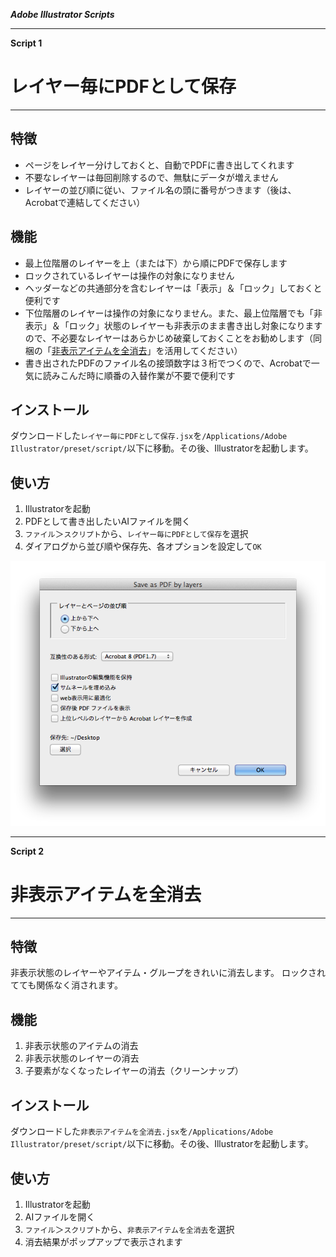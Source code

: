 ***Adobe Illustrator Scripts***

---

**Script 1**

# レイヤー毎にPDFとして保存

---

## 特徴

- ページをレイヤー分けしておくと、自動でPDFに書き出してくれます
- 不要なレイヤーは毎回削除するので、無駄にデータが増えません
- レイヤーの並び順に従い、ファイル名の頭に番号がつきます（後は、Acrobatで連結してください）


## 機能

- 最上位階層のレイヤーを上（または下）から順にPDFで保存します
- ロックされているレイヤーは操作の対象になりません
- ヘッダーなどの共通部分を含むレイヤーは「表示」＆「ロック」しておくと便利です
- 下位階層のレイヤーは操作の対象になりません。また、最上位階層でも「非表示」＆「ロック」状態のレイヤーも非表示のまま書き出し対象になりますので、不必要なレイヤーはあらかじめ破棄しておくことをお勧めします（同梱の「[非表示アイテムを全消去](#-4)」を活用してください）
- 書き出されたPDFのファイル名の接頭数字は３桁でつくので、Acrobatで一気に読みこんだ時に順番の入替作業が不要で便利です


## インストール

ダウンロードした`レイヤー毎にPDFとして保存.jsx`を`/Applications/Adobe Illustrator/preset/script/`以下に移動。その後、Illustratorを起動します。

## 使い方

1. Illustratorを起動
2. PDFとして書き出したいAIファイルを開く
3. `ファイル`＞`スクリプト`から、`レイヤー毎にPDFとして保存`を選択
4. ダイアログから並び順や保存先、各オプションを設定して`OK`

![](./SaveOptionDialog.png)

---

**Script 2**

# 非表示アイテムを全消去

---

## 特徴

非表示状態のレイヤーやアイテム・グループをきれいに消去します。
ロックされてても関係なく消されます。

## 機能

1. 非表示状態のアイテムの消去
2. 非表示状態のレイヤーの消去
3. 子要素がなくなったレイヤーの消去（クリーンナップ）

## インストール

ダウンロードした`非表示アイテムを全消去.jsx`を`/Applications/Adobe Illustrator/preset/script/`以下に移動。その後、Illustratorを起動します。

## 使い方

1. Illustratorを起動
2. AIファイルを開く
3. `ファイル`＞`スクリプト`から、`非表示アイテムを全消去`を選択
4. 消去結果がポップアップで表示されます
